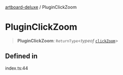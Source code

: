 [artboard-deluxe](../globals.md) / PluginClickZoom

# PluginClickZoom

> **PluginClickZoom**: `ReturnType`\<*typeof* [`clickZoom`](../functions/clickZoom.md)\>

## Defined in

index.ts:44
